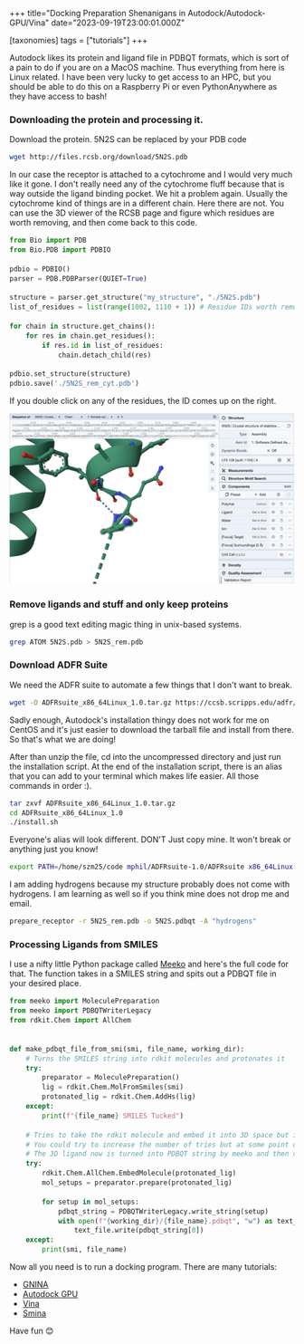 +++
title="Docking Preparation Shenanigans in Autodock/Autodock-GPU/Vina"
date="2023-09-19T23:00:01.000Z"

[taxonomies] 
tags = ["tutorials"]
+++

Autodock likes its protein and ligand file in PDBQT formats, which is sort of a pain to do if you are on a MacOS machine. Thus everything from here is Linux related. I have been very lucky to get access to an HPC, but you should be able to do this on a Raspberry Pi or even PythonAnywhere as they have access to bash! 

### Downloading the protein and processing it.

Download the protein. 5N2S can be replaced by your PDB code

```bash
wget http://files.rcsb.org/download/5N2S.pdb
```

In our case the receptor is attached to a cytochrome and I would very much like it gone. I don't really need any of the cytochrome fluff because that is way outside the ligand binding pocket. We hit a problem again. Usually the cytochrome kind of things are in a different chain. Here there are not. You can use the 3D viewer of the RCSB page and figure which residues are worth removing, and then come back to this code.

```python
from Bio import PDB
from Bio.PDB import PDBIO

pdbio = PDBIO()
parser = PDB.PDBParser(QUIET=True)

structure = parser.get_structure("my_structure", "./5N2S.pdb")
list_of_residues = list(range(1002, 1110 + 1)) # Residue IDs worth removing

for chain in structure.get_chains():
    for res in chain.get_residues():
        if res.id in list_of_residues:
            chain.detach_child(res)

pdbio.set_structure(structure)
pdbio.save('./5N2S_rem_cyt.pdb')
```

If you double click on any of the residues, the ID comes up on the right.

![RSCB Viewer](/img/blog-img/docking/pdbviewer_rscb.png)

### Remove ligands and stuff and only keep proteins

grep is a good text editing magic thing in unix-based systems.

```bash
grep ATOM 5N2S.pdb > 5N2S_rem.pdb
```



### Download ADFR Suite

We need the ADFR suite to automate a few things that I don't want to break.

```bash
wget -O ADFRsuite_x86_64Linux_1.0.tar.gz https://ccsb.scripps.edu/adfr/download/1038/
```

Sadly enough, Autodock's installation thingy does not work for me on CentOS and it's just easier to download the tarball file and install from there. So that's what we are doing!

After than unzip the file, cd into the uncompressed directory and just run the installation script. At the end of the installation script, there is an alias that you can add to your terminal which makes life easier. All those commands in order :).

```bash
tar zxvf ADFRsuite_x86_64Linux_1.0.tar.gz
cd ADFRsuite_x86_64Linux_1.0
./install.sh
```

Everyone's alias will look different. DON'T Just copy mine. It won't break or anything just you know!

```bash
export PATH=/home/szm25/code mphil/ADFRsuite-1.0/ADFRsuite x86_64Linux 1.0/bin:$PATH
```
I am adding hydrogens because my structure probably does not come with hydrogens. I am learning as well so if you think mine does not drop me and email.

```bash
prepare_receptor -r 5N2S_rem.pdb -o 5N2S.pdbqt -A "hydrogens"
```

### Processing Ligands from SMILES

I use a nifty little Python package called [Meeko](https://github.com/forlilab/Meeko) and here's the full code for that. The function takes in a SMILES string and spits out a PDBQT file in your desired place.

```python
from meeko import MoleculePreparation
from meeko import PDBQTWriterLegacy
from rdkit.Chem import AllChem


def make_pdbqt_file_from_smi(smi, file_name, working_dir):
    # Turns the SMILES string into rdkit molecules and protonates it
    try:
        preparator = MoleculePreparation()
        lig = rdkit.Chem.MolFromSmiles(smi)
        protonated_lig = rdkit.Chem.AddHs(lig)
    except:
        print(f"{file_name} SMILES Tucked")

    # Tries to take the rdkit molecule and embed it into 3D space but it's not always for highly flexible compounds.
    # You could try to increase the number of tries but at some point do you want to wait 10 hours for one molecule?
    # The 3D ligand now is turned into PDBQT string by meeko and then churned into a file
    try:
        rdkit.Chem.AllChem.EmbedMolecule(protonated_lig)
        mol_setups = preparator.prepare(protonated_lig)

        for setup in mol_setups:
            pdbqt_string = PDBQTWriterLegacy.write_string(setup)
            with open(f"{working_dir}/{file_name}.pdbqt", "w") as text_file:
                text_file.write(pdbqt_string[0])
    except:
        print(smi, file_name)
```

Now all you need is to run a docking program. There are many tutorials:

- [GNINA](https://colab.research.google.com/drive/1QYo5QLUE80N_G28PlpYs6OKGddhhd931?usp=sharing#scrollTo=WctyMpdMluFN)
- [Autodock GPU](https://www.kaggle.com/code/syedzayyanmasud/adora-docks-duds/settings?scriptVersionId=141909183)
- [Vina](https://autodock-vina.readthedocs.io/en/latest/docking_basic.html#preparing-the-receptor)
- [Smina](https://projects.volkamerlab.org/teachopencadd/talktorials/T015_protein_ligand_docking.html)

Have fun 😊